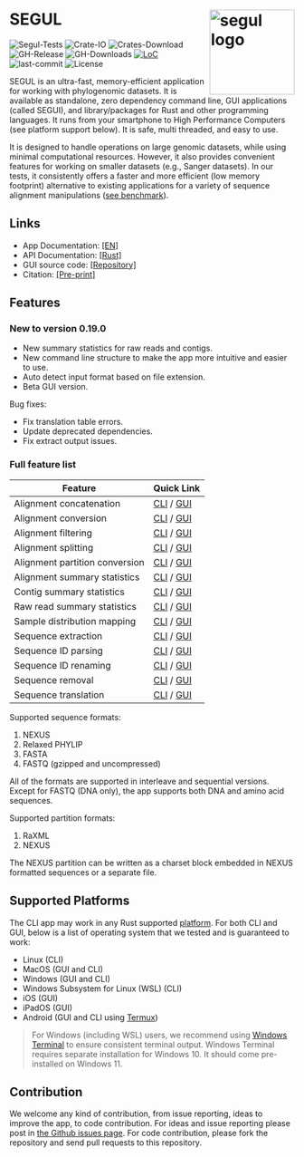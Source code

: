 # SEGUL <img src="https://raw.githubusercontent.com/hhandika/segui/main/assets/images/logo.png" alt="segul logo" align="right" width="150"/>

![Segul-Tests](https://github.com/hhandika/segul/workflows/Segul-Tests/badge.svg)
![Crate-IO](https://img.shields.io/crates/v/segul)
![Crates-Download](https://img.shields.io/crates/d/segul?color=orange&label=crates.io-downloads)
![GH-Release](https://img.shields.io/github/v/tag/hhandika/segul?label=gh-releases)
![GH-Downloads](https://img.shields.io/github/downloads/hhandika/segul/total?color=blue&label=gh-release-downloads)
[![LoC](https://tokei.rs/b1/github/hhandika/segul?category=code)](https://github.com/XAMPPRocky/tokei)
![last-commit](https://img.shields.io/github/last-commit/hhandika/segul)
![License](https://img.shields.io/github/license/hhandika/segul)

SEGUL is an ultra-fast, memory-efficient application for working with phylogenomic datasets. It is available as standalone, zero dependency command line, GUI applications (called SEGUI), and library/packages for Rust and other programming languages. It runs from your smartphone to High Performance Computers (see platform support below). It is safe, multi threaded, and easy to use.

It is designed to handle operations on large genomic datasets, while using minimal computational resources. However, it also provides convenient features for working on smaller datasets (e.g., Sanger datasets). In our tests, it consistently offers a faster and more efficient (low memory footprint) alternative to existing applications for a variety of sequence alignment manipulations ([see benchmark](https://github.com/hhandika/segul-bench)).

## Links

- App Documentation: [[EN]](https://docs.page/hhandika/segul-docs/)
- API Documentation: [[Rust]](https://docs.rs/segul/0.18.1/segul/)
- GUI source code: [[Repository]](https://github.com/hhandika/segui)
- Citation: [[Pre-print]](https://www.authorea.com/doi/full/10.22541/au.165167823.30911834/v1)

## Features

### New to version 0.19.0

- New summary statistics for raw reads and contigs.
- New command line structure to make the app more intuitive and easier to use.
- Auto detect input format based on file extension.
- Beta GUI version.

Bug fixes:

- Fix translation table errors.
- Update deprecated dependencies.
- Fix extract output issues.

### Full feature list

| Feature                        | Quick Link                                                                                                                                |
| ------------------------------ | ----------------------------------------------------------------------------------------------------------------------------------------- |
| Alignment concatenation        | [CLI](https://docs.page/hhandika/segul-docs/usage_concat) / [GUI](https://docs.page/hhandika/segul-docs/gui_usage_concat)                 |
| Alignment conversion           | [CLI](https://docs.page/hhandika/segul-docs/usage_convert) / [GUI](https://docs.page/hhandika/segul-docs/gui_usage_convert)               |
| Alignment filtering            | [CLI](https://docs.page/hhandika/segul-docs/usage_filter) / [GUI](https://docs.page/hhandika/segul-docs/gui_usage_filter)                 |
| Alignment splitting            | [CLI](https://docs.page/hhandika/segul-docs/usage_split) / [GUI](https://docs.page/hhandika/segul-docs/gui_usage_split)                   |
| Alignment partition conversion | [CLI](https://docs.page/hhandika/segul-docs/usage_part) / [GUI](https://docs.page/hhandika/segul-docs/gui_usage_part)                     |
| Alignment summary statistics   | [CLI](https://docs.page/hhandika/segul-docs/usage_summary) / [GUI](https://docs.page/hhandika/segul-docs/gui_usage_summary)               |
| Contig summary statistics      | [CLI](https://docs.page/hhandika/segul-docs/usage_contig_summary) / [GUI](https://docs.page/hhandika/segul-docs/gui_usage_contig_summary) |
| Raw read summary statistics    | [CLI](https://docs.page/hhandika/segul-docs/usage_raw_summary) / [GUI](https://docs.page/hhandika/segul-docs/gui_usage_raw_summary)       |
| Sample distribution mapping    | [CLI](https://docs.page/hhandika/segul-docs/usage_map) / [GUI](https://docs.page/hhandika/segul-docs/gui_usage_map)                       |
| Sequence extraction            | [CLI](https://docs.page/hhandika/segul-docs/usage_extract) / [GUI](https://docs.page/hhandika/segul-docs/gui_usage_extract)               |
| Sequence ID parsing            | [CLI](https://docs.page/hhandika/segul-docs/usage_id) / [GUI](https://docs.page/hhandika/segul-docs/gui_usage_id)                         |
| Sequence ID renaming           | [CLI](https://docs.page/hhandika/segul-docs/usage_rename) / [GUI](https://docs.page/hhandika/segul-docs/gui_usage_rename)                 |
| Sequence removal               | [CLI](https://docs.page/hhandika/segul-docs/usage_remove) / [GUI](https://docs.page/hhandika/segul-docs/gui_usage_remove)                 |
| Sequence translation           | [CLI](https://docs.page/hhandika/segul-docs/usage_translate) / [GUI](https://docs.page/hhandika/segul-docs/gui_usage_translate)           |

Supported sequence formats:

1. NEXUS
2. Relaxed PHYLIP
3. FASTA
4. FASTQ (gzipped and uncompressed)

All of the formats are supported in interleave and sequential versions. Except for FASTQ (DNA only), the app supports both DNA and amino acid sequences.

Supported partition formats:

1. RaXML
2. NEXUS

The NEXUS partition can be written as a charset block embedded in NEXUS formatted sequences or a separate file.

## Supported Platforms

The CLI app may work in any Rust supported [platform](https://doc.rust-lang.org/nightly/rustc/platform-support.html). For both CLI and GUI, below is a list of operating system that we tested and is guaranteed to work:

- Linux (CLI)
- MacOS (GUI and CLI)
- Windows (GUI and CLI)
- Windows Subsystem for Linux (WSL) (CLI)
- iOS (GUI)
- iPadOS (GUI)
- Android (GUI and CLI using [Termux](https://termux.com/))

> For Windows (including WSL) users, we recommend using [Windows Terminal](https://www.microsoft.com/en-us/p/windows-terminal/9n0dx20hk701#activetab=pivot:overviewtab) to ensure consistent terminal output. Windows Terminal requires separate installation for Windows 10. It should come pre-installed on Windows 11.

## Contribution

We welcome any kind of contribution, from issue reporting, ideas to improve the app, to code contribution. For ideas and issue reporting please post in [the Github issues page](https://github.com/hhandika/segul/issues). For code contribution, please fork the repository and send pull requests to this repository.
